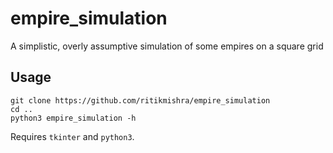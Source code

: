 # empire_simulation

A simplistic, overly assumptive simulation of some empires on a square grid

## Usage

```
git clone https://github.com/ritikmishra/empire_simulation
cd ..
python3 empire_simulation -h
```

Requires `tkinter` and `python3`.